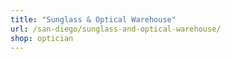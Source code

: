```yaml
---
title: "Sunglass & Optical Warehouse"
url: /san-diego/sunglass-and-optical-warehouse/
shop: optician
---
```

